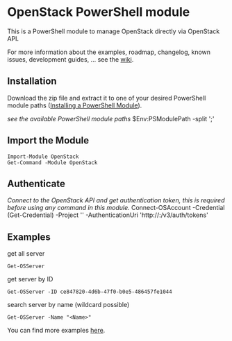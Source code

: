 # OpenStack PowerShell module

This is a PowerShell module to manage OpenStack directly via OpenStack API.

For more information about the examples, roadmap, changelog, known issues, development guides, ... see the [wiki](https://github.com/augiaugi/OpenStackPowerShellModule/wiki). 

## Installation

Download the zip file and extract it to one of your desired PowerShell module paths ([Installing a PowerShell Module](https://docs.microsoft.com/en-us/powershell/developer/module/installing-a-powershell-module)).

*see the available PowerShell module paths*
    $Env:PSModulePath -split ';'

## Import the Module

    Import-Module OpenStack
    Get-Command -Module OpenStack

## Authenticate

*Connect to the OpenStack API and get authentication token, this is required before using any command in this module.*
    Connect-OSAccount -Credential (Get-Credential) -Project '<Project>' -AuthenticationUri 'http://<IP>:<Port>/v3/auth/tokens'

## Examples

get all server

    Get-OSServer
    
get server by ID

    Get-OSServer -ID ce847820-4d6b-47f0-b0e5-486457fe1044

search server by name (wildcard possible)

    Get-OSServer -Name "<Name>"

You can find more examples [here](https://github.com/augiaugi/OpenStackPowerShellModule/wiki/Examples).